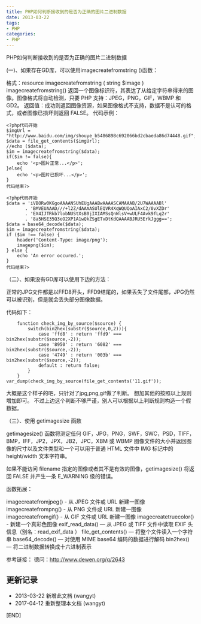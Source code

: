 ```yaml
---
title: PHP如何判断接收到的是否为正确的图片二进制数据
date: 2013-03-22
tags: 
- PHP
categories:
- PHP
---
```



PHP如何判断接收到的是否为正确的图片二进制数据


(一)、如果存在GD库，可以使用imagecreatefromstring ()函数：

格式：resource imagecreatefromstring ( string $image )
imagecreatefromstring() 返回一个图像标识符，其表达了从给定字符串得来的图像。图像格式将自动检测，只要 PHP 支持：JPEG，PNG，GIF，WBMP 和 GD2。
返回值：成功则返回图像资源，如果图像格式不支持，数据不是认可的格式，或者图像已损坏则返回 FALSE。
代码示例：

```
<?php代码开始
$imgUrl = "http://www.baidu.com/img/shouye_b5486898c692066bd2cbaeda86d74448.gif";
$data = file_get_contents($imgUrl);
//echo ($data);
$im = imagecreatefromstring($data);
if($im != false){
    echo '<p>图片正常...</p>';
}else{
    echo '<p>图片已损坏...</p>';
}
代码结束?>
```

```
<?php代码开始
$data = 'iVBORw0KGgoAAAANSUhEUgAAABwAAAASCAMAAAB/2U7WAAAABl'
       . 'BMVEUAAAD///+l2Z/dAAAASUlEQVR4XqWQUQoAIAxC2/0vXZDr'
       . 'EX4IJTRkb7lobNUStXsB0jIXIAMSsQnWlsV+wULF4Avk9fLq2r'
       . '8a5HSE35Q3eO2XP1A1wQkZSgETvDtKdQAAAABJRU5ErkJggg==';
$data = base64_decode($data);
$im = imagecreatefromstring($data);
if ($im !== false) {
    header('Content-Type: image/png');
    imagepng($im);
} else {
    echo 'An error occured.';
}
代码结束?>
```

（二）、如果没有GD库可以使用下边的方法：

正常的JPG文件都是以FFD8开头，FFD9结尾的，如果丢失了文件尾部，JPG仍然可以被识别，但是就会丢失部分图像数据。

代码如下：

```
    function check_img_by_source($source) {
        switch(bin2hex(substr($source,0,2))){
            case 'ffd8' : return 'ffd9' === bin2hex(substr($source,-2));
            case '8950' : return '6082' === bin2hex(substr($source,-2));
            case '4749' : return '003b' === bin2hex(substr($source,-2));
            default : return false;
        }
    }
var_dump(check_img_by_source(file_get_contents('11.gif'));
```

大概是这个样子的吧，只针对了jpg,png,gif做了判断。
想加其他的按照以上规则增加即可。
不过上边这个判断不够严谨，别人可以根据以上判断规则构造一个假数据。

（三）、使用 getimagesize 函数

getimagesize() 函数将测定任何 GIF，JPG，PNG，SWF，SWC，PSD，TIFF，BMP，IFF，JP2，JPX，JB2，JPC，XBM 或 WBMP 图像文件的大小并返回图像的尺寸以及文件类型和一个可以用于普通 HTML 文件中 IMG 标记中的 height/width 文本字符串。

如果不能访问 filename 指定的图像或者其不是有效的图像，getimagesize() 将返回 FALSE 并产生一条 E_WARNING 级的错误。


函数拓展：

imagecreatefromjpeg() - 从 JPEG 文件或 URL 新建一图像
imagecreatefrompng() - 从 PNG 文件或 URL 新建一图像
imagecreatefromgif() - 从 GIF 文件或 URL 新建一图像
imagecreatetruecolor() - 新建一个真彩色图像
exif_read_data() — 从 JPEG 或 TIFF 文件中读取 EXIF 头信息（别名：read_exif_data ）
file_get_contents() — 将整个文件读入一个字符串
base64_decode() — 对使用 MIME base64 编码的数据进行解码
bin2hex() — 将二进制数据转换成十六进制表示

参考链接：
德问：http://www.dewen.org/q/2643

## 更新记录

* 2013-03-22 新增此文档 (wangyt)  
* 2017-04-12 重新整理本文档 (wangyt)

[END]